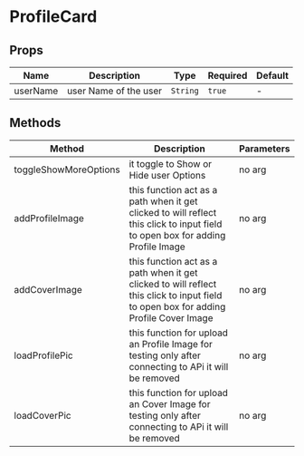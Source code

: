 # ProfileCard

## Props

<!-- @vuese:ProfileCard:props:start -->
|Name|Description|Type|Required|Default|
|---|---|---|---|---|
|userName|user Name of the user|`String`|`true`|-|

<!-- @vuese:ProfileCard:props:end -->


## Methods

<!-- @vuese:ProfileCard:methods:start -->
|Method|Description|Parameters|
|---|---|---|
|toggleShowMoreOptions|it toggle to Show or Hide user Options|no arg|
|addProfileImage|this function act as a path when it get clicked to will reflect this click to input field to open box for adding Profile Image|no arg|
|addCoverImage|this function act as a path when it get clicked to will reflect this click to input field to open box for adding Profile Cover Image|no arg|
|loadProfilePic|this function for upload an Profile Image for testing only after connecting to APi it will be removed|no arg|
|loadCoverPic|this function for upload an Cover Image for testing only after connecting to APi it will be removed|no arg|

<!-- @vuese:ProfileCard:methods:end -->


